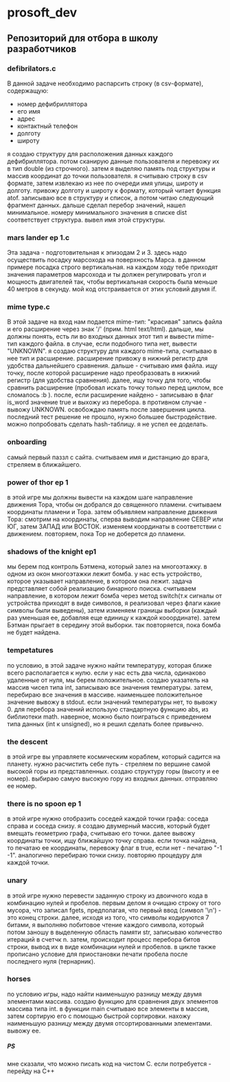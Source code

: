 # prosoft_dev
## Репозиторий для отбора в школу разработчиков
### defibrilators.c
В данной задаче необходимо распарсить строку (в csv-формате), содержащую:
- номер дефибриллятора
- его имя
- адрес
- контактный телефон
- долготу
- широту

я создаю структуру для расположения данных каждого дефибриллятора. потом сканирую данные пользователя и перевожу их в тип double (из строчного). затем я выделяю память под структуры и массив координат до точки пользователя. 
я считываю строку в csv формате, затем извлекаю из нее по очереди имя улицы, широту и долготу. привожу долготу и широту к формату, который читает функция atof. записываю все в структуру и список, а потом читаю следующий фрагмент данных.
дальше сделал перебор значений, нашел минимальное. номеру минимального значения в списке dist соответствует структура. вывел имя этой структуры.

### mars lander ep 1.c

Эта задача - подготовительная к эпизодам 2 и 3. здесь надо осуществить посадку марсохода на поверхность Марса. в данном примере посадка строго вертикальная. на каждом ходу тебе приходят значения параметров марсохода и ты должен регулировать угол и мощность двигателей так, чтобы вертикальная скорость была меньше 40 метров в секунду. мой код отстраивается от этих условий двумя if. 

### mime type.c

В этой задаче на вход нам подается mime-тип: "красивая" запись файла и его расширение через знак '/' (прим. html text/html). дальше, мы должны понять, есть ли во входных данных этот тип и вывести mime-тип каждого файла. в случае, если подобного типа нет, вывести "UNKNOWN".
я создаю структуру для каждого mime-типа, считываю в нее тип и расширение. расширение привожу в нижний регистр для удобства дальнейшего сравнения.
дальше - считываю имя файла. ищу точку, после которой расширение надо преобразовать в нижний регистр (для удобства сравнения). далее, ищу точку для того, чтобы сравнить расширение (пробовал искать точку только перед циклом, все сломалось :b ). после, если расширение найдено - записываю в флаг is_word значение true и выхожу из перебора. в противном случае - вывожу UNKNOWN. освобождаю память после завершения цикла.
последний тест решение не прошло, нужно большее быстродействие. можно попробовать сделать hash-таблицу. я не успел ее доделать. 

### onboarding

самый первый паззл с сайта. считываем имя и дистанцию до врага, стреляем в ближайшего.

### power of thor ep 1

в этой игре мы должны вывести на каждом шаге направление движения Тора, чтобы он добрался до священного пламени.
считываем координаты пламени и Тора. затем объявляем направление движения Тора: смотрим на координаты, сперва выводим направление СЕВЕР или ЮГ, затем ЗАПАД или ВОСТОК. изменяем координаты в соответствии с движением. повторяем, пока Тор не доберется до пламени.


### shadows of the knight ep1

мы берем под контроль Бэтмена, который залез на многоэтажку. в одном из окон многоэтажки лежит бомба. у нас есть устройство, которое указывает направление, в котором она лежит.
задача представляет собой реализацию бинарного поиска. считываем направление, в котором лежит бомба через метод switch(т.к сигналы от устройства приходят в виде символов, я реализовал через флаги какие символы были выведены), затем изменяем границы выборки (каждый раз уменьшая ее, добавляя еще единицу к каждой кооординате). затем Бэтман прыгает в середину этой выборки. так повторяется, пока бомба не будет найдена.


### tempetatures

по условию, в этой задаче нужно найти температуру, которая ближе всего располагается к нулю. если у нас есть два числа, одинаково удаленные от нуля, мы берем положительное.
создаю указатель на массив чисел типа int, записываю все значения температуры. затем, перебираю все значения в массиве. наименьшее положительное значение вывожу в stdout. если значений температуры нет, то вывожу 0.
для перебора значений использую стандартную функцию abs, из библиотеки math. наверное, можно было поиграться с приведением типа данных (int к unsigned), но я решил сделать более привычно.

### the descent

 в этой игре вы управляете космическим кораблем, который садится на планету. нужно расчистить себе путь - стреляем по вершине самой высокой горы из представленных.
 создаю структуру горы (высоту и ее номер). выбираю самую высокую гору из входных данных. отправляю ее номер.

### there is no spoon ep 1

в этой игре нужно отобразить соседей каждой точки графа: соседа справа и соседа снизу.
я создаю двумерный массив, который будет вмещать геометрию графа, считываю его точки. далее вывожу координаты точки, ищу ближайшую точку справа. если точка найдена, то печатаю ее координаты, перевожу флаг в true, если нет - печатаю "-1 -1". аналогично перебираю точки снизу. повторяю процедуру для каждой точки. 

### unary

в этой игре нужно перевести заданную строку из двоичного кода в комбинацию нулей и пробелов. 
первым делом я очищаю строку от того мусора, что записал fgets, предполагая, что первый ввод (символ '\n') - это конец строки. далее, исходя из того, что символы кодируются 7 битами, я выполняю побитовое чтение каждого символа, который потом заношу в выделенную область памяти str, записываю количество итераций в счетчк n. затем, происходит процесс перебора битов строки, вывод их в виде комбинации нулей и пробелов. в цикле также прописано условие для приостановки печати пробела после последнего нуля (тернарник).

### horses

по условию игры, надо найти наименьшую разницу между двумя элементами массива.
создаю функцию для сравнения двух элементов массива типа int. в функции main считываю все элементы  в массив, затем сортирую его с помощью быстрой сортировки. нахожу наименьшую разницу между двумя отсортированными элементами. вывожу ее.

##### PS
мне сказали, что можно писать код на чистом С. если потребуется - перейду на С++
